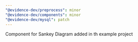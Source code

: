 ```yaml
---
"@evidence-dev/preprocess": minor
"@evidence-dev/components": minor
"@evidence-dev/mysql": patch
---
```


Component for Sankey Diagram added in th example project
